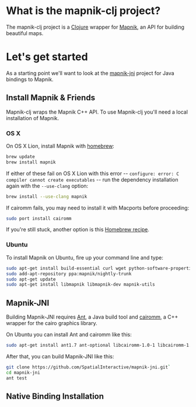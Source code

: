 # What is the mapnik-clj project?

The mapnik-clj project is a [Clojure](https://github.com/clojure/clojure) wrapper for [Mapnik](https://github.com/mapnik/mapnik), an API for building beautiful maps.

# Let's get started

As a starting point we'll want to look at the [mapnik-jni](https://github.com/SpatialInteractive/mapnik-jni) project for Java bindings to Mapnik.

## Install Mapnik & Friends

Mapnik-clj wraps the Mapnik C++ API. To use Mapnik-clj you'll need a local installation of Mapnik.

### OS X

On OS X Lion, install Mapnik with [homebrew](http://mxcl.github.com/homebrew/):

```bash
brew update
brew install mapnik
```

If either of these fail on OS X Lion with this error -- `configure: error: C compiler cannot create executables` -- run the dependency installation again with the `--use-clang` option:

```bash
brew install --use-clang mapnik
```

If cairomm fails, you may need to install it with Macports before proceeding:

```bash
sudo port install cairomm
```

If you're still stuck, another option is this [Homebrew recipe](http://trac.mapnik.org/wiki/MacInstallation/Homebrew).

### Ubuntu 

To install Mapnik on Ubuntu, fire up your command line and type: 

```bash
sudo apt-get install build-essential curl wget python-software-properties
sudo add-apt-repository ppa:mapnik/nightly-trunk
sudo apt-get update
sudo apt-get install libmapnik libmapnik-dev mapnik-utils
```

## Mapnik-JNI

Building Mapnik-JNI requires [Ant](http://ant.apache.org), a Java build tool and [cairomm](http://cairographics.org/cairomm), a C++ wrapper for the cairo graphics library. 

On Ubuntu you can install Ant and cairomm like this:

```bash
sudo apt-get install ant1.7 ant-optional libcairomm-1.0-1 libcairomm-1.0-dev
```

After that, you can build Mapnik-JNI like this:

```bash
git clone https://github.com/SpatialInteractive/mapnik-jni.git`
cd mapnik-jni
ant test
```

## Native Binding Installation



